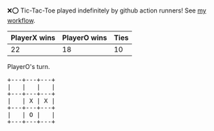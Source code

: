 :x::o: Tic-Tac-Toe played indefinitely by github action runners! See [my workflow](.github/workflows/play.yaml).

|PlayerX wins|PlayerO wins|Ties|
|-|-|-|
|22|18|10|

PlayerO's turn.

<pre>
+---+---+---+
|   |   |   |
+---+---+---+
|   | X | X |
+---+---+---+
|   | O |   |
+---+---+---+
</pre>